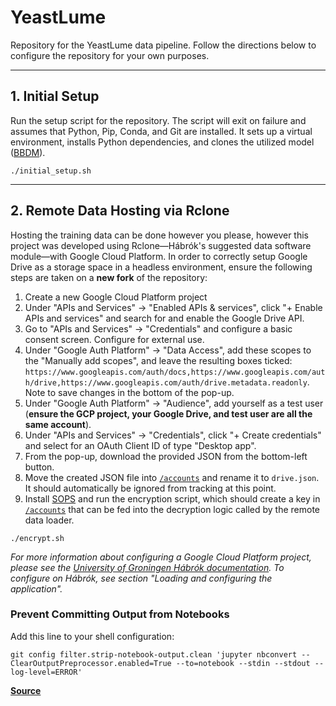 # YeastLume
Repository for the YeastLume data pipeline. Follow the directions below to configure the repository for your own purposes.

---

## 1. Initial Setup
Run the setup script for the repository. The script will exit on failure and assumes that Python, Pip, Conda, and Git are installed. It sets up a virtual environment, installs Python dependencies, and clones the utilized model ([BBDM](https://github.com/xuekt98/BBDM)).
```shell
./initial_setup.sh
```

---

## 2. Remote Data Hosting via Rclone
Hosting the training data can be done however you please, however this project was developed using Rclone—Hábrók's suggested data software module—with Google Cloud Platform. In order to correctly setup Google Drive as a storage space in a headless environment, ensure the following steps are taken on a **new fork** of the repository:

1. Create a new Google Cloud Platform project
2. Under "APIs and Services" → "Enabled APIs & services", click "+ Enable APIs and services" and search for and enable the Google Drive API.
3. Go to "APIs and Services" → "Credentials" and configure a basic consent screen. Configure for external use.
4. Under "Google Auth Platform" → "Data Access", add these scopes to the "Manually add scopes", and leave the resulting boxes ticked: `https://www.googleapis.com/auth/docs,https://www.googleapis.com/auth/drive,https://www.googleapis.com/auth/drive.metadata.readonly`. Note to save changes in the bottom of the pop-up.
5. Under "Google Auth Platform" → "Audience", add yourself as a test user (**ensure the GCP project, your Google Drive, and test user are all the same account**).
6. Under "APIs and Services" → "Credentials", click "+ Create credentials" and select for an OAuth Client ID of type "Desktop app".
7. From the pop-up, download the provided JSON from the bottom-left button.
8. Move the created JSON file into [`/accounts`](./accounts) and rename it to `drive.json`. It should automatically be ignored from tracking at this point.
9. Install [SOPS](https://getsops.io/docs/#download) and run the encryption script, which should create a key in [`/accounts`](./accounts) that can be fed into the decryption logic called by the remote data loader.
```shell
./encrypt.sh
```

*For more information about configuring a Google Cloud Platform project, please see the [University of Groningen Hábrók documentation](https://wiki.hpc.rug.nl/habrok/data_management/google_drive). To configure on Hábrók, see section "Loading and configuring the application".*


### Prevent Committing Output from Notebooks

Add this line to your shell configuration:
```shell
git config filter.strip-notebook-output.clean 'jupyter nbconvert --ClearOutputPreprocessor.enabled=True --to=notebook --stdin --stdout --log-level=ERROR'
```

**[Source](https://gist.github.com/33eyes/431e3d432f73371509d176d0dfb95b6e)**
